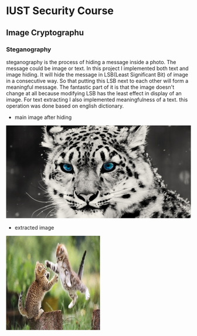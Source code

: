 # IUST Security Course

## Image Cryptographu

### Steganography
steganography is the process of hiding a message inside a photo. The message could be image or text. In this project I implemented both text and image hiding. It will hide the message in LSB(Least Significant Bit) of image in a consecutive way. So that putting this LSB next to each other will form a meaningful message. The fantastic part of it is that the image doesn't change at all because modifying LSB has the least effect in display of an image.
For text extracting I also implemented meaningfulness of a text. this operation was done based on english dictionary.

- main image after hiding
  
<img src="./Image-Cryptography/merged.jpg">


- extracted image

<img src="./Image-Cryptography/splitted.jpg">
